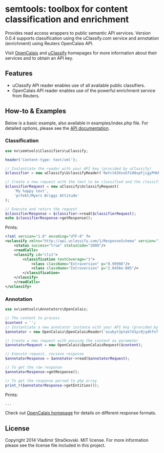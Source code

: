 semtools: toolbox for content classification and enrichment
======================================================================

Provides read access wrappers to public semantic API services. Version 0.0.4
supports classification using the uClassify.com service and annotation
(enrichment) using Reuters OpenCalais API.

Visit [OpenCalais](www.opencalais.com) and [uClassify](www.uclassify.com)
homepages for more information about their services and to obtain an API key.

Features
--------

* uClassify API reader enables use of all available public classifiers.
* OpenCalais API reader enables use of the powerful enrichment service from Reuters.

How-to & Examples
------------------

Below is a basic example, also available in examples/index.php file. For detailed options,
please see the [API documentation](www.nv3.org/semtools/api).

### Classification

```PHP
use nv\semtools\Classifiers\uClassify;

header('Content-type: text/xml');

// Instantiate the reader with your API key (provided by uClassify)
$classifier = new uClassify\UclassifyReader('0wYctA3XvxGfiH8xpFjigyPHkNs');

// Create a new request with the text to be classified and the classifier to use
$classifierRequest = new uClassify\UclassifyRequest(
    'My happy text',
    'prfekt/Myers Briggs Attitude'
);

// Execute and return the request
$classifierResponse = $classifier->read($classifierRequest);
echo $classifierResponse->getResponse();
```

Prints:
```XML
<?xml version="1.0" encoding="UTF-8" ?>
<uclassify xmlns="http://api.uclassify.com/1/ResponseSchema" version="1.01">
	<status success="true" statusCode="2000"/>
	<readCalls>
	<classify id="cls1">
		<classification textCoverage="1">
			<class className="Extraversion" p="0.99998"/>
			<class className="Introversion" p="2.0456e-005"/>
		</classification>
	</classify>
	</readCalls>
</uclassify>
```

### Annotation

```PHP
use nv\semtools\Annotators\OpenCalais;

// The content to process
$content = '';
// Instantiate a new annotator instance with your API key (provided by OpenCalais)
$annotator = new OpenCalais\OpenCalaisReader('asubyt3ptak743yc8jq4hfn7');

// Create a new request with passing the content as parameter
$annotatorRequest = new OpenCalais\OpenCalaisRequest($content);

// Execute request, recieve response
$annotatorResponse = $annotator->read($annotatorRequest);

// To get the raw response
$annotatorResponse->getResponse();

// To get the response parsed to php array
print_r($annotatorResponse->getEntities());
```

Prints:
```PHP
...
```

Check out [OpenCalais homepage](www.opencalais.com) for details on different response formats.

License
----------
Copyright 2014 Vladimir Stračkovski. MIT license. For more information please see
the license file included in this project.



